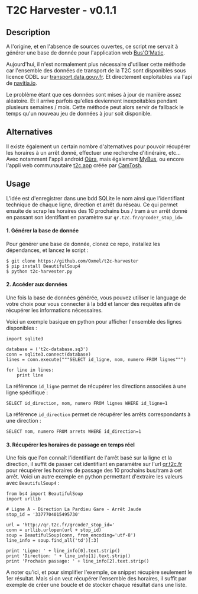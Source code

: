 # T2C Harvester - v0.1.1

## Description

A l'origine, et en l'absence de sources ouvertes, ce script me servait à générer une base de donnée pour l'application web [Bus'O'Matic](https://github.com/Oxmel/busomatic).

Aujourd'hui, il n'est normalement plus nécessaire d'utiliser cette méthode car l'ensemble des données de transport de la T2C sont disponibles sous licence ODBL sur [transport.data.gouv.fr](https://transport.data.gouv.fr/datasets/aom/34). Et directement exploitables via l'api de [navitia.io](https://navitia.opendatasoft.com/explore/dataset/fr-se/table/).

Le problème étant que ces données sont mises à jour de manière assez aléatoire. Et il arrive parfois qu'elles deviennent inexpoitables pendant plusieurs semaines / mois. Cette méthode peut alors servir de fallback le temps qu'un nouveau jeu de données à jour soit disponible.


## Alternatives

Il existe également un certain nombre d'alternatives pour pouvoir récupérer les horaires à un arrêt donné, effectuer une recherche d'itinéraire, etc... Avec notamment l'appli android [Oùra](https://play.google.com/store/apps/details?id=fr.cityway.maas.oura&hl=fr_FR), mais également [MyBus](https://play.google.com/store/apps/details?id=fr.monkeyfactory.mybusclermontferrand&hl=fr), ou encore l'appli web communautaire [t2c.app](https://twitter.com/ToshCamille/status/1244221407921389568) créée par [CamTosh](https://github.com/CamTosh).


## Usage

L'idée est d'enregistrer dans une bdd SQLite le nom ainsi que l'identifiant technique de chaque ligne, direction et arrêt du réseau. Ce qui permet ensuite de scrap les horaires des 10 prochains bus / tram à un arrêt donné en passant son identifiant en paramètre sur `qr.t2c.fr/qrcode?_stop_id=`

#### 1. Générer la base de donnée
Pour générer une base de donnée,  clonez ce repo, installez les dépendances, et lancez le script :

    $ git clone https://github.com/Oxmel/t2c-harvester
    $ pip install BeautifulSoup4
    $ python t2c-harvester.py

#### 2. Accéder aux données

Une fois la base de données générée, vous pouvez utiliser le language de votre choix pour vous connecter à la bdd et lancer des requêtes afin de récupérer les informations nécessaires.

Voici un exemple basique en python pour afficher l'ensemble des lignes disponibles :

    import sqlite3

    database = ('t2c-database.sq3')
    conn = sqlite3.connect(database)
    lines = conn.execute("""SELECT id_ligne, nom, numero FROM lignes""")

    for line in lines:
        print line

La référence `id_ligne` permet de récupérer les directions associées à une ligne spécifique :

    SELECT id_direction, nom, numero FROM lignes WHERE id_ligne=1

La référence `id_direction` permet de récupérer les arrêts correspondants à une direction :

    SELECT nom, numero FROM arrets WHERE id_direction=1

#### 3. Récupérer les horaires de passage en temps réel

Une fois que l'on connaît l'identifiant de l'arrêt basé sur la ligne et la direction, il suffit de passer cet identifiant en paramètre sur l'url [qr.t2c.fr](qr.t2c.fr) pour récupérer les horaires de passage des 10 prochains bus/tram à cet arrêt.
Voici un autre exemple en python permettant d'extraire les valeurs avec `BeautifulSoup4` :

    from bs4 import BeautifulSoup
    import urllib

    # Ligne A - Direction La Pardieu Gare - Arrêt Jaude
    stop_id = '3377704015495730'

    url = 'http://qr.t2c.fr/qrcode?_stop_id='
    conn = urllib.urlopen(url + stop_id)
    soup = BeautifulSoup(conn, from_encoding='utf-8')
    line_info = soup.find_all('td')[:3]

    print 'Ligne: ' + line_info[0].text.strip()
    print 'Direction: ' + line_info[1].text.strip()
    print 'Prochain passage: ' + line_info[2].text.strip()

A noter qu'ici, et pour simplifier l'exemple, ce snippet récupère seulement le 1er résultat. Mais si on veut récupérer l'ensemble des horaires, il suffit par exemple de créer une boucle et de stocker chaque résultat dans une liste.
